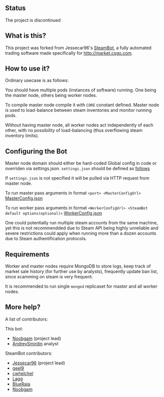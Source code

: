 ## Status

The project is discontinued

## What is this?

This project was forked from Jessecar96's [SteamBot](https://github.com/Jessecar96/SteamBot), a fully automated trading software made specifically for http://market.csgo.com. 

## How to use it?

Ordinary usecase is as follows:

You should have multiple pods (instances of software) running. 
One being the master node, others being worker nodes.

To compile master node compile it with `CORE` constant defined.
Master node is used to load-balance between steam inventories and monitor running pods.

Without having master node, all worker nodes act independently of each other,
with no possibility of load-balancing (thus overflowing steam inventory limits).

## Configuring the Bot

Master node domain should either be hard-coded Global config in code or overriden via settings.json.
`settings.json` should be defined as [follows](https://gist.githubusercontent.com/Noobgam/8aa9b32b6b147b69f2ffc2057f75652e/raw/e545b5db3cd7f9b331832033cc324b3f2ef1330f/full_config.json)

If `settings.json` is not specified it will be pulled via HTTP request from master node.

To run master pass arguments in format `<port> <MasterConfigUrl>` [MasterConfig.json](https://gist.githubusercontent.com/Noobgam/8aa9b32b6b147b69f2ffc2057f75652e/raw/e545b5db3cd7f9b331832033cc324b3f2ef1330f/full_config.json)

To run worker pass arguments in format `<WorkerConfigUrl> <SteamBot default options(optional)>` [WorkerConfig.json](https://gist.githubusercontent.com/Noobgam/819841a960112ae85fe8ac61b6bd33e1/raw/97cc2ed7ce38da301369352a4331b7029d31dd05/config.json)

One could potentially run multiple steam accounts from the same machine, yet this is
not recommendded due to Steam API being highly unreliable and severe restrictions could apply
when running more than a dozen accounts due to Steam authentification protocols.

## Requirements

Worker and master nodes require MongoDB to store logs,
keep track of market sale history (for further use by analysts),
frequently update ban list, since scamming on steam is very frequent.

It is recommended to run single `mongod` replicaset for master and all worker nodes.

## More help?
A list of contributors:

This bot:

- [Noobgam](https://github.com/Noobgam) (project lead)
- [AndreySmirdin](https://github.com/AndreySmirdin) analyst

SteamBot contributors:

- [Jessecar96](http://steamcommunity.com/id/jessecar) (project lead)
- [geel9](http://steamcommunity.com/id/geel9)
- [cwhelchel](http://steamcommunity.com/id/cmw69krinkle)
- [Lagg](http://lagg.me)
- [BlueRaja](http://steamcommunity.com/id/BlueRaja/)
- [Noobgam](https://github.com/Noobgam)